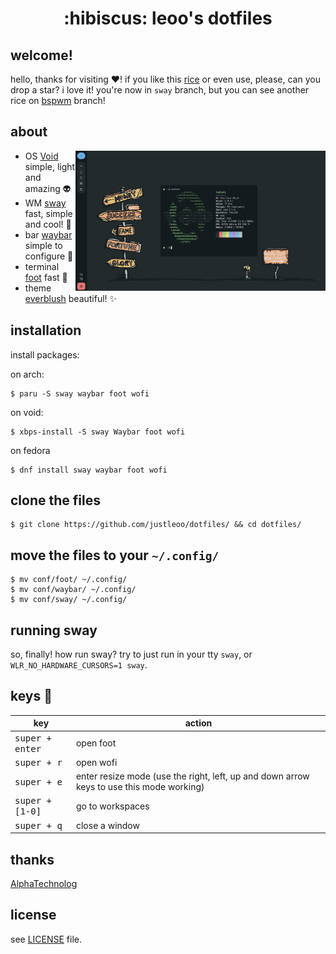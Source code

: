 <div align="center">
  <h1>:hibiscus: leoo's dotfiles</h1>
</div>

## welcome!

hello, thanks for visiting :heart:! if you like this [rice](https://thatnixguy.github.io/posts/ricing/) or even use, please, can you drop a star? i love it! you're now in `sway` branch, but you can see another rice on [bspwm](https://github.com/justleoo/dotfiles/tree/bspwm) branch!

## about

<img src="assets/showcase.png" alt="rice" align="right" width="400px">

- OS [Void](https://voidlinux.org) simple, light and amazing 👽
- WM [sway](https://swaywm.org/) fast, simple and cool! 🍷
- bar [waybar](https://github.com/Alexays/Waybar) simple to configure 🌌
- terminal [foot](https://codeberg.org/dnkl/foot) fast 🐾
- theme [everblush](https://github.com/everblush) beautiful! ✨

## installation

install packages:

on arch:

```sh-session
$ paru -S sway waybar foot wofi
```

on void:

```sh-session
$ xbps-install -S sway Waybar foot wofi
```

on fedora

```sh-session
$ dnf install sway waybar foot wofi
```

## clone the files

```sh-session
$ git clone https://github.com/justleoo/dotfiles/ && cd dotfiles/
```

## move the files to your `~/.config/`

```sh-session
$ mv conf/foot/ ~/.config/
$ mv conf/waybar/ ~/.config/
$ mv conf/sway/ ~/.config/
```

## running sway

so, finally! how run sway? try to just run in your tty `sway`, or `WLR_NO_HARDWARE_CURSORS=1 sway`.

## keys 🔑

| key | action |
|------|-------|
|<kbd>super + enter</kbd>| open foot|
|<kbd>super + r</kbd>| open wofi|
|<kbd>super + e</kbd>|enter resize mode (use the right, left, up and down arrow keys to use this mode working)|
|<kbd>super + [1-0]</kbd>|go to workspaces|
|<kbd>super + q</kbd>|close a window|

## thanks

[AlphaTechnolog](https://github.com/alphatechnolog) 

## license

see [LICENSE](https://github.com/justleoo/dotfiles/blob/sway/LICENSE) file.
